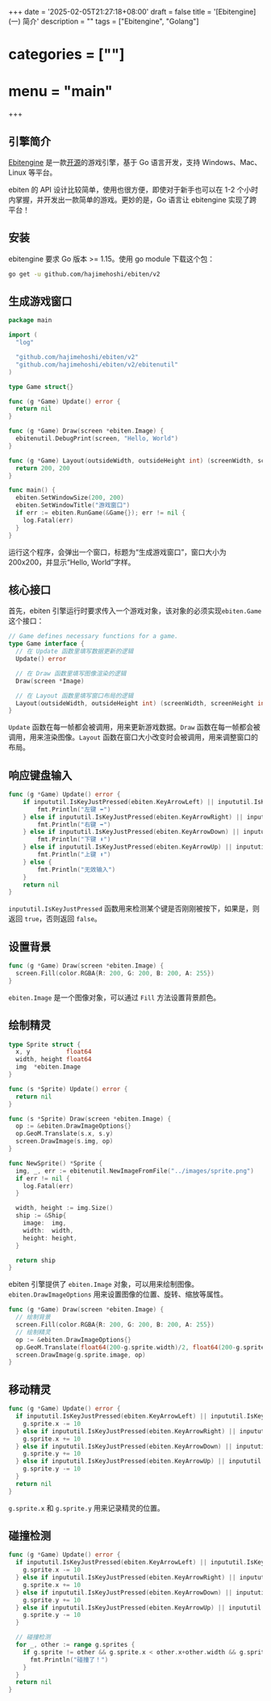 +++
date = '2025-02-05T21:27:18+08:00'
draft = false
title = '[Ebitengine] (一) 简介'
description = ""
tags = ["Ebitengine", "Golang"]
# categories = [""]
# menu = "main"
+++

## 引擎简介

[Ebitengine](https://ebitengine.org/) 是一款[开源](https://github.com/hajimehoshi/ebiten)的游戏引擎，基于 Go 语言开发，支持 Windows、Mac、Linux 等平台。

ebiten 的 API 设计比较简单，使用也很方便，即使对于新手也可以在 1-2 个小时内掌握，并开发出一款简单的游戏。更妙的是，Go 语言让 ebitengine 实现了跨平台！

## 安装

ebitengine 要求 Go 版本 >= 1.15。使用 go module 下载这个包：

```bash
go get -u github.com/hajimehoshi/ebiten/v2
```

## 生成游戏窗口

```go
package main

import (
  "log"

  "github.com/hajimehoshi/ebiten/v2"
  "github.com/hajimehoshi/ebiten/v2/ebitenutil"
)

type Game struct{}

func (g *Game) Update() error {
  return nil
}

func (g *Game) Draw(screen *ebiten.Image) {
  ebitenutil.DebugPrint(screen, "Hello, World")
}

func (g *Game) Layout(outsideWidth, outsideHeight int) (screenWidth, screenHeight int) {
  return 200, 200
}

func main() {
  ebiten.SetWindowSize(200, 200)
  ebiten.SetWindowTitle("游戏窗口")
  if err := ebiten.RunGame(&Game{}); err != nil {
    log.Fatal(err)
  }
}
```

运行这个程序，会弹出一个窗口，标题为“生成游戏窗口”，窗口大小为 200x200，并显示“Hello, World”字样。

## 核心接口

首先，ebiten 引擎运行时要求传入一个游戏对象，该对象的必须实现`ebiten.Game`这个接口：

```go
// Game defines necessary functions for a game.
type Game interface {
  // 在 Update 函数里填写数据更新的逻辑
  Update() error

  // 在 Draw 函数里填写图像渲染的逻辑
  Draw(screen *Image)

  // 在 Layout 函数里填写窗口布局的逻辑
  Layout(outsideWidth, outsideHeight int) (screenWidth, screenHeight int)
}
```

`Update` 函数在每一帧都会被调用，用来更新游戏数据。`Draw` 函数在每一帧都会被调用，用来渲染图像。`Layout` 函数在窗口大小改变时会被调用，用来调整窗口的布局。

## 响应键盘输入

```go
func (g *Game) Update() error {
    if inpututil.IsKeyJustPressed(ebiten.KeyArrowLeft) || inpututil.IsKeyJustPressed(ebiten.KeyA) {
        fmt.Println("左键 ⬅️")
    } else if inpututil.IsKeyJustPressed(ebiten.KeyArrowRight) || inpututil.IsKeyJustPressed(ebiten.KeyD) {
        fmt.Println("右键 ➡️️")
    } else if inpututil.IsKeyJustPressed(ebiten.KeyArrowDown) || inpututil.IsKeyJustPressed(ebiten.KeyS) {
        fmt.Println("下键 ⬇️️")
    } else if inpututil.IsKeyJustPressed(ebiten.KeyArrowUp) || inpututil.IsKeyJustPressed(ebiten.KeyW) {
        fmt.Println("上键 ⬆️️")
    } else {
        fmt.Println("无效输入")
    }
    return nil
}
```
`inpututil.IsKeyJustPressed` 函数用来检测某个键是否刚刚被按下，如果是，则返回 `true`，否则返回 `false`。

## 设置背景

```go
func (g *Game) Draw(screen *ebiten.Image) {
  screen.Fill(color.RGBA{R: 200, G: 200, B: 200, A: 255})
}
```

`ebiten.Image` 是一个图像对象，可以通过 `Fill` 方法设置背景颜色。

## 绘制精灵

```go
type Sprite struct {
  x, y          float64
  width, height float64
  img  *ebiten.Image
}

func (s *Sprite) Update() error {
  return nil
}

func (s *Sprite) Draw(screen *ebiten.Image) {
  op := &ebiten.DrawImageOptions{}
  op.GeoM.Translate(s.x, s.y)
  screen.DrawImage(s.img, op)
}

func NewSprite() *Sprite {
  img, _, err := ebitenutil.NewImageFromFile("../images/sprite.png")
  if err != nil {
    log.Fatal(err)
  }

  width, height := img.Size()
  ship := &Ship{
    image:  img,
    width:  width,
    height: height,
  }

  return ship
}
```

ebiten 引擎提供了 `ebiten.Image` 对象，可以用来绘制图像。`ebiten.DrawImageOptions` 用来设置图像的位置、旋转、缩放等属性。

```go
func (g *Game) Draw(screen *ebiten.Image) {
  // 绘制背景
  screen.Fill(color.RGBA{R: 200, G: 200, B: 200, A: 255})
  // 绘制精灵
  op := &ebiten.DrawImageOptions{}
  op.GeoM.Translate(float64(200-g.sprite.width)/2, float64(200-g.sprite.height))
  screen.DrawImage(g.sprite.image, op)
}
```

## 移动精灵

```go
func (g *Game) Update() error {
  if inpututil.IsKeyJustPressed(ebiten.KeyArrowLeft) || inpututil.IsKeyJustPressed(ebiten.KeyA) {
    g.sprite.x -= 10
  } else if inpututil.IsKeyJustPressed(ebiten.KeyArrowRight) || inpututil.IsKeyJustPressed(ebiten.KeyD) {
    g.sprite.x += 10
  } else if inpututil.IsKeyJustPressed(ebiten.KeyArrowDown) || inpututil.IsKeyJustPressed(ebiten.KeyS) {
    g.sprite.y += 10
  } else if inpututil.IsKeyJustPressed(ebiten.KeyArrowUp) || inpututil.IsKeyJustPressed(ebiten.KeyW) {
    g.sprite.y -= 10
  }
  return nil
}
```

`g.sprite.x` 和 `g.sprite.y` 用来记录精灵的位置。

## 碰撞检测

```go
func (g *Game) Update() error {
  if inpututil.IsKeyJustPressed(ebiten.KeyArrowLeft) || inpututil.IsKeyJustPressed(ebiten.KeyA) {
    g.sprite.x -= 10
  } else if inpututil.IsKeyJustPressed(ebiten.KeyArrowRight) || inpututil.IsKeyJustPressed(ebiten.KeyD) {
    g.sprite.x += 10
  } else if inpututil.IsKeyJustPressed(ebiten.KeyArrowDown) || inpututil.IsKeyJustPressed(ebiten.KeyS) {
    g.sprite.y += 10
  } else if inpututil.IsKeyJustPressed(ebiten.KeyArrowUp) || inpututil.IsKeyJustPressed(ebiten.KeyW) {
    g.sprite.y -= 10
  }

  // 碰撞检测
  for _, other := range g.sprites {
    if g.sprite != other && g.sprite.x < other.x+other.width && g.sprite.x+g.sprite.width > other.x && g.sprite.y < other.y+other.height && g.sprite.y+g.sprite.height > other.y {
      fmt.Println("碰撞了！")
    }
  }
  return nil
}
```
